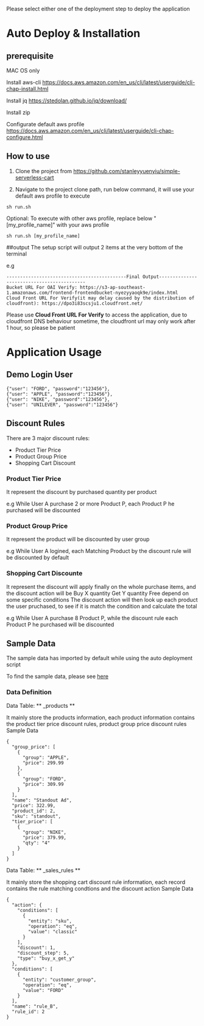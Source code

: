 Please select either one of the deployment step to deploy the application

# Auto Deploy & Installation

## prerequisite

MAC OS only

Install aws-cli 
https://docs.aws.amazon.com/en_us/cli/latest/userguide/cli-chap-install.html

Install jq
https://stedolan.github.io/jq/download/

Install zip

Configurate default aws profile
https://docs.aws.amazon.com/en_us/cli/latest/userguide/cli-chap-configure.html

## How to use
1. Clone the project from https://github.com/stanleyyuenyiu/simple-serverless-cart

2. Navigate to the project clone path, run below command, it will use your default aws profile to execute
```
sh run.sh
```
Optional: 
To execute with other aws profile, replace below "[my_profile_name]" with your aws profile
```
sh run.sh [my_profile_name]
```
##output
The setup script will output 2 items at the very bottom of the terminal

e.g
```
--------------------------------------------Final Output-------------------------------------------
Bucket URL For OAI Verify: https://s3-ap-southeast-1.amazonaws.com/frontend-frontendbucket-nyezyyaoqk9e/index.html
Cloud Front URL For Verify(it may delay caused by the distribution of cloudfront): https://dpo3i83scsju1.cloudfront.net/
```

Please use **Cloud Front URL For Verify** to access the application, due to cloudfront DNS behaviour sometime, the cloudfront url may only work after 1 hour, so please be patient 

# Application Usage

## Demo Login User
```
{"user": "FORD", "password":"123456"},
{"user": "APPLE", "password":"123456"},
{"user": "NIKE", "password":"123456"},
{"user": "UNILEVER", "password":"123456"}
```

## Discount Rules

There are 3 major discount rules:

- Product Tier Price
- Product Group Price
- Shopping Cart Discount

### Product Tier Price
It represent the discount by purchased quantity per product

e.g While User A purchase 2 or more Product P, each Product P he purchased will be discounted

### Product Group Price
It represent the product will be discounted by user group

e.g While User A logined, each Matching Product by the discount rule will be discounted by default

### Shopping Cart Discounte
It represent the discount will apply finally on the whole purchase items, and the discount action will be Buy X quantity Get Y quantity Free depend on some specific conditions 
The discount action will then look up each product the user pruchased, to see if it is match the condition and calculate the total 

e.g While User A purchase 8 Product P, while the  discount rule each Product P he purchased will be discounted


## Sample Data

The sample data has imported by default while using the auto deployment script

To find the sample data, please see [here](https://github.com/stanleyyuenyiu/simple-serverless-cart/tree/master/data)

### Data Definition 

Data Table: ** _products **

It mainly store the products information, each product information contains the product tier price discount rules, product group price discount rules
Sample Data
```
{
  "group_price": [
    {
      "group": "APPLE",
      "price": 299.99
    },
    {
      "group": "FORD",
      "price": 309.99
    }
  ],
  "name": "Standout Ad",
  "price": 322.99,
  "product_id": 2,
  "sku": "standout",
  "tier_price": [
    {
      "group": "NIKE",
      "price": 379.99,
      "qty": "4"
    }
  ]
}
```


Data Table: ** _sales_rules **

It mainly store the shopping cart discount rule information, each record contains the rule matching condtions and the discount action
Sample Data
```
{
  "action": {
    "conditions": [
      {
        "entity": "sku",
        "operation": "eq",
        "value": "classic"
      }
    ],
    "discount": 1,
    "discount_step": 5,
    "type": "buy_x_get_y"
  },
  "conditions": [
    {
      "entity": "customer_group",
      "operation": "eq",
      "value": "FORD"
    }
  ],
  "name": "rule_B",
  "rule_id": 2
}
```








